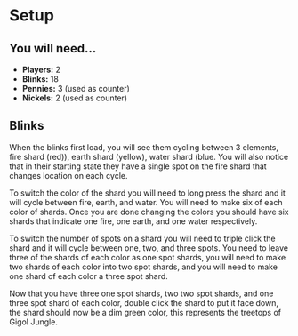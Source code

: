 # Setup

## You will need...

- **Players:** 2
- **Blinks:** 18
- **Pennies:** 3 (used as counter)
- **Nickels:** 2 (used as counter)

## Blinks

When the blinks first load, you will see them cycling between 3 elements, fire shard (red)), earth shard (yellow), water shard (blue. You will also notice that in their starting state they have a single spot on the fire shard that changes location on each cycle.

To switch the color of the shard you will need to long press the shard and it will cycle between fire, earth, and water. You will need to make six of each color of shards. Once you are done changing the colors you should have six shards that indicate one fire, one earth, and one water respectively.

To switch the number of spots on a shard you will need to triple click the shard and it will cycle between one, two, and three spots. You need to leave three of the shards of each color as one spot shards, you will need to make two shards of each color into two spot shards, and you will need to make one shard of each color a three spot shard.

Now that you have three one spot shards, two two spot shards, and one three spot shard of each color, double click the shard to put it face down, the shard should now be a dim green color, this represents the treetops of Gigol Jungle.
